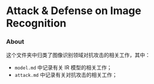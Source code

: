 # Attack & Defense on Image Recognition

### About
这个文件夹中归类了图像识别领域对抗攻击的相关工作，其中：

- `model.md` 中记录有关 IR 模型的相关工作；
- `attack.md` 中记录有关对抗攻击的相关工作；